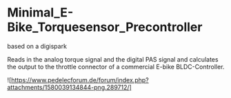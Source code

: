 # Minimal_E-Bike_Torquesensor_Precontroller
based on a digispark

Reads in the analog torque signal and the digital PAS signal and calculates the output to the throttle connector of a commercial E-bike BLDC-Controller.

![https://www.pedelecforum.de/forum/index.php?attachments/1580039134844-png.289712/]
